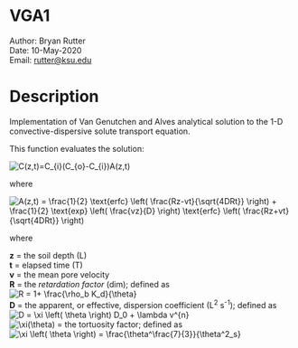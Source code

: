 # VGA1
Author: Bryan Rutter  
Date: 10-May-2020  
Email: rutter@ksu.edu  

# Description

Implementation of Van Genutchen and Alves analytical solution to the 1-D convective-dispersive solute transport equation.

This function evaluates the solution:

![C(z,t)=C_{i}(C_{o}-C_{i})A(z,t)](https://render.githubusercontent.com/render/math?math=C(z%2Ct)%3DC_%7Bi%7D(C_%7Bo%7D-C_%7Bi%7D)A(z%2Ct))

where

![A(z,t) = \frac{1}{2} \text{erfc} \left( \frac{Rz-vt}{\sqrt{4DRt}} \right) + \frac{1}{2} \text{exp} \left( \frac{vz}{D} \right) \text{erfc} \left( \frac{Rz+vt}{\sqrt{4DRt}} \right)](https://render.githubusercontent.com/render/math?math=A(z%2Ct)%20%3D%20%5Cfrac%7B1%7D%7B2%7D%20%5Ctext%7Berfc%7D%20%5Cleft(%20%5Cfrac%7BRz-vt%7D%7B%5Csqrt%7B4DRt%7D%7D%20%5Cright)%20%2B%20%5Cfrac%7B1%7D%7B2%7D%20%5Ctext%7Bexp%7D%20%5Cleft(%20%5Cfrac%7Bvz%7D%7BD%7D%20%5Cright)%20%5Ctext%7Berfc%7D%20%5Cleft(%20%5Cfrac%7BRz%2Bvt%7D%7B%5Csqrt%7B4DRt%7D%7D%20%5Cright))

where

__z__ = the soil depth (L)  
__t__ = elapsed time (T)  
__v__ = the mean pore velocity  
__R__ = the _retardation factor_ (dim); defined as ![R = 1+ \frac{\rho_b K_d}{\theta}](https://render.githubusercontent.com/render/math?math=R%20%3D%201%2B%20%5Cfrac%7B%5Crho_b%20K_d%7D%7B%5Ctheta%7D)  
__D__ = the apparent, or effective, dispersion coefficient (L<sup>2</sup> s<sup>-1</sup>); defined as ![D = \xi \left( \theta \right) D_0 + \lambda v^{n}](https://render.githubusercontent.com/render/math?math=D%20%3D%20%5Cxi%20%5Cleft(%20%5Ctheta%20%5Cright)%20D_0%20%2B%20%5Clambda%20v%5E%7Bn%7D)  
![\xi(\theta)](https://render.githubusercontent.com/render/math?math=%5Cxi(%5Ctheta)) = the tortuosity factor; defined as ![\xi \left( \theta \right) = \frac{\theta^\frac{7}{3}}{\theta^2_s}](https://render.githubusercontent.com/render/math?math=%5Cxi%20%5Cleft(%20%5Ctheta%20%5Cright)%20%3D%20%5Cfrac%7B%5Ctheta%5E%5Cfrac%7B7%7D%7B3%7D%7D%7B%5Ctheta%5E2_s%7D)  


